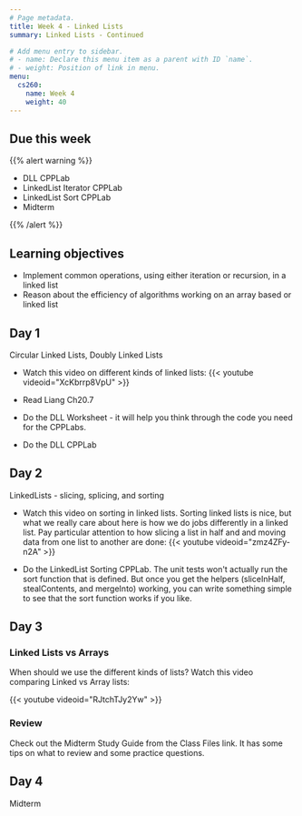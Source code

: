 ```yaml
---
# Page metadata.
title: Week 4 - Linked Lists
summary: Linked Lists - Continued

# Add menu entry to sidebar.
# - name: Declare this menu item as a parent with ID `name`.
# - weight: Position of link in menu.
menu:
  cs260:
    name: Week 4
    weight: 40
---
```


## Due this week

{{% alert warning %}}

* DLL CPPLab
* LinkedList Iterator CPPLab
* LinkedList Sort CPPLab
* Midterm

{{% /alert %}}

## Learning objectives

* Implement common operations, using either iteration or recursion, in a linked list
* Reason about the efficiency of algorithms working on an array based or linked list

## Day 1

Circular Linked Lists, Doubly Linked Lists

* Watch this video on different kinds of linked lists:
{{< youtube videoid="XcKbrrp8VpU" >}}

* Read Liang Ch20.7

* Do the DLL Worksheet - it will help you think through the code you need for the CPPLabs.

* Do the DLL CPPLab

## Day 2

LinkedLists - slicing, splicing, and sorting

* Watch this video on sorting in linked lists. Sorting linked lists is nice, but what we really
care about here is how we do jobs differently in a linked list. Pay particular attention to how
slicing a list in half and and moving data from one list to another are done:
{{< youtube videoid="zmz4ZFy-n2A" >}}

* Do the LinkedList Sorting CPPLab. The unit tests won't actually run the sort function that is
defined. But once you get the helpers (sliceInHalf, stealContents, and mergeInto) working, you
can write something simple to see that the sort function works if you like.

## Day 3

### Linked Lists vs Arrays

When should we use the different kinds of lists? Watch this video comparing Linked vs Array lists:

{{< youtube videoid="RJtchTJy2Yw" >}}

### Review

Check out the Midterm Study Guide from the Class Files link. It has some tips
on what to review and some practice questions.

## Day 4

Midterm
